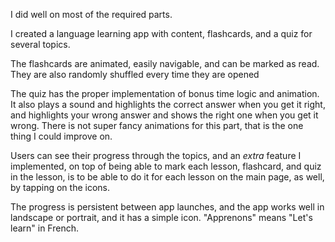I did well on most of the required parts.

I created a language learning app with content, flashcards, and a quiz for several topics.

The flashcards are animated, easily navigable, and can be marked as read. They are also randomly shuffled every time they are opened

The quiz has the proper implementation of bonus time logic and animation. It also plays a sound and highlights the correct answer when you get it right, and highlights your wrong answer and shows the right one when you get it wrong. There is not super fancy animations for this part, that is the one thing I could improve on.

Users can see their progress through the topics, and an *extra* feature I implemented, on top of being able to mark each lesson, flashcard, and quiz in the lesson, is to be able to do it for each lesson on the main page, as well, by tapping on the icons.

The progress is persistent between app launches, and the app works well in landscape or portrait, and it has a simple icon.
"Apprenons" means "Let's learn" in French.
